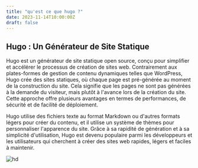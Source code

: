 ```yaml
---
title: "qu'est ce que hugo ?"
date: 2023-11-14T10:00:00Z
draft: false
---
```


## Hugo : Un Générateur de Site Statique

Hugo est un générateur de site statique open source, conçu pour simplifier et accélérer le processus de création de sites web. Contrairement aux plates-formes de gestion de contenu dynamiques telles que WordPress, Hugo crée des sites statiques, où chaque page est pré-générée au moment de la construction du site. Cela signifie que les pages ne sont pas générées à la demande du visiteur, mais plutôt à l'avance lors de la création du site. Cette approche offre plusieurs avantages en termes de performances, de sécurité et de facilité de déploiement.

Hugo utilise des fichiers texte au format Markdown ou d'autres formats légers pour créer du contenu, et il utilise un système de thèmes pour personnaliser l'apparence du site. Grâce à sa rapidité de génération et à sa simplicité d'utilisation, Hugo est devenu populaire parmi les développeurs et les utilisateurs qui cherchent à créer des sites web rapides, légers et faciles à maintenir.

![hd](https://gohugo.io/images/hugo-logo-wide.svg)
